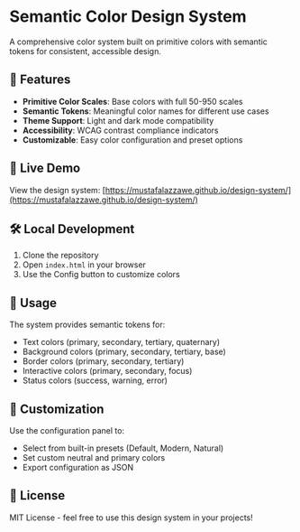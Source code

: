 # Semantic Color Design System

A comprehensive color system built on primitive colors with semantic tokens for consistent, accessible design.

## 🌟 Features

- **Primitive Color Scales**: Base colors with full 50-950 scales
- **Semantic Tokens**: Meaningful color names for different use cases
- **Theme Support**: Light and dark mode compatibility
- **Accessibility**: WCAG contrast compliance indicators
- **Customizable**: Easy color configuration and preset options

## 🚀 Live Demo

View the design system: [https://mustafalazzawe.github.io/design-system/](https://mustafalazzawe.github.io/design-system/)

## 🛠️ Local Development

1. Clone the repository
2. Open `index.html` in your browser
3. Use the Config button to customize colors

## 📱 Usage

The system provides semantic tokens for:
- Text colors (primary, secondary, tertiary, quaternary)
- Background colors (primary, secondary, tertiary, base)
- Border colors (primary, secondary, tertiary)
- Interactive colors (primary, secondary, focus)
- Status colors (success, warning, error)

## 🎨 Customization

Use the configuration panel to:
- Select from built-in presets (Default, Modern, Natural)
- Set custom neutral and primary colors
- Export configuration as JSON

## 📄 License

MIT License - feel free to use this design system in your projects!